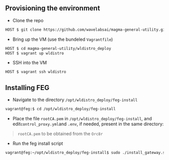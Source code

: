 ## Provisioning the environment
* Clone the repo
```bash
HOST $ git clone https://github.com/wavelabsai/magma-general-utility.git
```
*  Bring up the VM (use the bundeled `Vagrantfile`)
```bash
HOST $ cd magma-general-utility/wldistro_deploy
HOST $ vagrant up wldistro
```
* SSH into the VM
```bash
HOST $ vagrant ssh wldistro
```
## Installing FEG
* Navigate to the directory ```/opt/wldistro_deploy/feg-install```
```bash
vagrant@feg:$ cd /opt/wldistro_deploy/feg-install
```
* Place the file ```rootCA.pem``` in ```/opt/wldistro_deploy/feg-install```,  and edit```control_proxy.yml```and ```.env```, if needed, present in the same directory:

>```rootCA.pem``` to be obtained from the ```Orc8r```

* Run the feg install script
```bash
vagrant@feg:~/opt/wldistro_deploy/feg-install$ sudo ./install_gateway.sh feg
```
